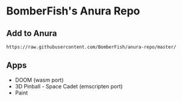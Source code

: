 # BomberFish's Anura Repo

## Add to Anura
`https://raw.githubusercontent.com/BomberFish/anura-repo/master/`

## Apps
- DOOM (wasm port)
- 3D Pinball - Space Cadet (emscripten port)
- Paint
